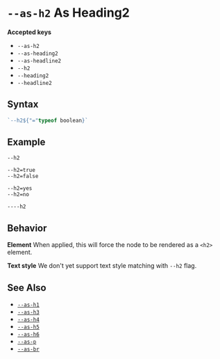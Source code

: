 # `--as-h2` As Heading2

**Accepted keys**

- `--as-h2`
- `--as-heading2`
- `--as-headline2`
- `--h2`
- `--heading2`
- `--headline2`

## Syntax

```ts
`--h2${"="typeof boolean}`
```

## Example

```
--h2

--h2=true
--h2=false

--h2=yes
--h2=no

----h2
```

## Behavior

**Element**
When applied, this will force the node to be rendered as a `<h2>` element.

**Text style**
We don't yet support text style matching with `--h2` flag.

## See Also

- [`--as-h1`](../--as-h1)
- [`--as-h3`](../--as-h3)
- [`--as-h4`](../--as-h4)
- [`--as-h5`](../--as-h5)
- [`--as-h6`](../--as-h6)
- [`--as-p`](../--as-p)
- [`--as-br`](../--as-br)
